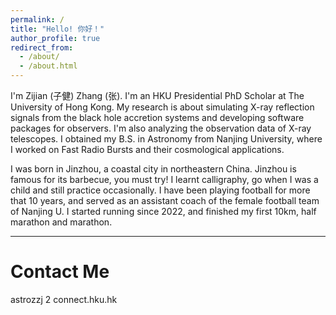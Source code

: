 ```yaml
---
permalink: /
title: "Hello! 你好！"
author_profile: true
redirect_from: 
  - /about/
  - /about.html
---
```


I'm Zijian (子健) Zhang (张). I'm an HKU Presidential PhD Scholar at The University of Hong Kong. My research is about simulating X-ray reflection signals from the black hole accretion systems and developing software packages for observers. I'm also analyzing the observation data of X-ray telescopes. I obtained my B.S. in Astronomy from Nanjing University, where I worked on Fast Radio Bursts and their cosmological applications.

I was born in Jinzhou, a coastal city in northeastern China. Jinzhou is famous for its barbecue, you must try! I learnt calligraphy, go when I was a child and still practice occasionally. I have been playing football for more that 10 years, and served as an assistant coach of the female football team of Nanjing U. I started running since 2022, and finished my first 10km, half marathon and marathon.

------
# Contact Me
astrozzj 2 connect.hku.hk
